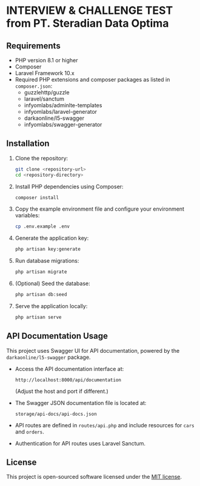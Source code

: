 # INTERVIEW & CHALLENGE TEST from PT. Steradian Data Optima

## Requirements

- PHP version 8.1 or higher
- Composer
- Laravel Framework 10.x
- Required PHP extensions and composer packages as listed in `composer.json`:
  - guzzlehttp/guzzle
  - laravel/sanctum
  - infyomlabs/adminlte-templates
  - infyomlabs/laravel-generator
  - darkaonline/l5-swagger
  - infyomlabs/swagger-generator

## Installation

1. Clone the repository:
   ```bash
   git clone <repository-url>
   cd <repository-directory>
   ```

2. Install PHP dependencies using Composer:
   ```bash
   composer install
   ```

3. Copy the example environment file and configure your environment variables:
   ```bash
   cp .env.example .env
   ```

4. Generate the application key:
   ```bash
   php artisan key:generate
   ```

5. Run database migrations:
   ```bash
   php artisan migrate
   ```

6. (Optional) Seed the database:
   ```bash
   php artisan db:seed
   ```

7. Serve the application locally:
   ```bash
   php artisan serve
   ```

## API Documentation Usage

This project uses Swagger UI for API documentation, powered by the `darkaonline/l5-swagger` package.

- Access the API documentation interface at:
  ```
  http://localhost:8000/api/documentation
  ```
  (Adjust the host and port if different.)

- The Swagger JSON documentation file is located at:
  ```
  storage/api-docs/api-docs.json
  ```

- API routes are defined in `routes/api.php` and include resources for `cars` and `orders`.

- Authentication for API routes uses Laravel Sanctum.

## License

This project is open-sourced software licensed under the [MIT license](https://opensource.org/licenses/MIT).
